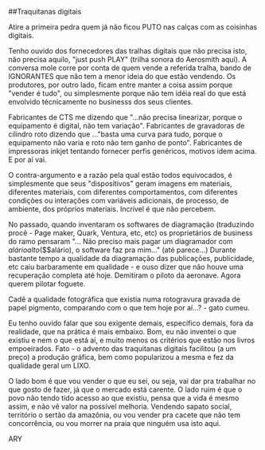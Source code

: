 ##Traquitanas digitais

Atire a primeira pedra quem já não ficou PUTO nas calças com as coisinhas digitais.

Tenho ouvido dos fornecedores das tralhas digitais que não precisa isto, não precisa aquilo, "just push PLAY" (trilha sonora do Aerosmith aqui).
A conversa mole corre por conta de quem vende a referida tralha, bando de IGNORANTES que não tem a menor ideia do que estão vendendo. Os produtores, por outro lado, ficam entre manter a coisa assim porque "vender é tudo", ou simplesmente porque não tem idéia real do que está envolvido técnicamente no businesss dos seus clientes.

Fabricantes de CTS me dizendo que "...não precisa linearizar, porque o equipamento é digital, não tem variação". Fabricantes de gravadoras de cilindro roto dizendo que ..."basta uma curva para tudo, porque o equipamento não varia e roto não tem ganho de ponto". Fabricantes de impressoras inkjet tentando fornecer perfis genéricos, motivos idem acima. E por aí vai.

O contra-argumento e a razão pela qual estão todos equivocados, é simplesmente que seus "dispositivos" geram imagens em materiais, diferentes materiais, com diferentes comportamentos, com diferentes condições ou interações com variáveis adicionais, de processo, de ambiente, dos próprios materiais. Incrível é que não percebem.

No passado, quando inventaram os softwares de diagramação (traduzindo procê - Page maker, Quark, Ventura, etc, etc) os proprietários de business do ramo pensaram "... Não preciso mais pagar um diagramador com $alário alto ($$$alário), o software faz pra mim..." (até parece...) Durante bastante tempo a qualidade da diagramação das publicações, publicidade, etc caiu barbaramente em qualidade - e ouso dizer que não houve uma recuperação completa até hoje. Demitiram o piloto da aeronave. Agora querem pilotar foguete.

Cadê a qualidade fotográfica que existia numa rotogravura gravada de papel pigmento, comparando com o que tem hoje por aí...? - gato cumeu.

Eu tenho ouvido falar que sou exigente demais, específico demais, fora da realidade, que na prática é mais embaixo. Bom, eu não inventei o que existiu e nem o que está aí, e muito menos os critérios que estão nos livros empoeirados.
Fato - o advento das traquitanas digitais facilitou (a um preço) a produção gráfica, bem como popularizou a mesma e fez da qualidade geral um LIXO.

O lado bom é que vou vender o que eu sei, ou seja, vai dar pra trabalhar no que gosto de fazer, já que o mercado está carente. O lado ruim é que o povo não tendo tido acesso ao que existiu, pensa que a vida é mesmo assim, e não vê valor na possível melhoria. Vendendo sapato social, território o sertão da amazônia, ou vou vender pra cacete que não tem concorrência, ou vou morrer na praia que ninguém usa isto aqui.

ARY
